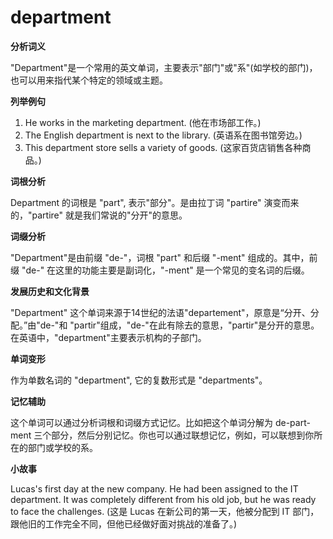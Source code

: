 # department

**分析词义**

  

"Department"是一个常用的英文单词，主要表示"部门"或"系"(如学校的部门)，也可以用来指代某个特定的领域或主题。

  

**列举例句**

  

1.  He works in the marketing department. (他在市场部工作。)
2.  The English department is next to the library. (英语系在图书馆旁边。)
3.  This department store sells a variety of goods. (这家百货店销售各种商品。)

  

**词根分析**

  

Department 的词根是 "part", 表示"部分"。是由拉丁词 "partire" 演变而来的，"partire" 就是我们常说的"分开"的意思。

  

**词缀分析**

  

"Department"是由前缀 "de-"，词根 "part" 和后缀 "-ment" 组成的。其中，前缀 "de-" 在这里的功能主要是副词化，"-ment" 是一个常见的变名词的后缀。

  

**发展历史和文化背景**

  

"Department" 这个单词来源于14世纪的法语"departement"，原意是“分开、分配。”由"de-"和 "partir"组成，"de-"在此有除去的意思，"partir"是分开的意思。在英语中，"department"主要表示机构的子部门。

  

**单词变形**

  

作为单数名词的 "department", 它的复数形式是 "departments"。

  

**记忆辅助**

  

这个单词可以通过分析词根和词缀方式记忆。比如把这个单词分解为 de-part-ment 三个部分，然后分别记忆。你也可以通过联想记忆，例如，可以联想到你所在的部门或学校的系。

  

**小故事**

  

Lucas's first day at the new company. He had been assigned to the IT department. It was completely different from his old job, but he was ready to face the challenges. (这是 Lucas 在新公司的第一天，他被分配到 IT 部门，跟他旧的工作完全不同，但他已经做好面对挑战的准备了。)
